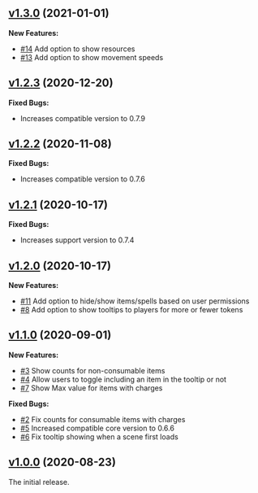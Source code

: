 ## [v1.3.0](https://github.com/illandril/FoundryVTT-token-tooltips/releases/tag/v1.3.0) (2021-01-01)
**New Features:**
* [\#14](https://github.com/illandril/FoundryVTT-token-tooltips/issues/14) Add option to show resources
* [\#13](https://github.com/illandril/FoundryVTT-token-tooltips/issues/13) Add option to show movement speeds

## [v1.2.3](https://github.com/illandril/FoundryVTT-token-tooltips/releases/tag/v1.2.3) (2020-12-20)
**Fixed Bugs:**
* Increases compatible version to 0.7.9

## [v1.2.2](https://github.com/illandril/FoundryVTT-token-tooltips/releases/tag/v1.2.2) (2020-11-08)
**Fixed Bugs:**
* Increases compatible version to 0.7.6

## [v1.2.1](https://github.com/illandril/FoundryVTT-token-tooltips/releases/tag/v1.2.1) (2020-10-17)
**Fixed Bugs:**
* Increases support version to 0.7.4

## [v1.2.0](https://github.com/illandril/FoundryVTT-token-tooltips/releases/tag/v1.2.0) (2020-10-17)
**New Features:**
* [\#11](https://github.com/illandril/FoundryVTT-token-tooltips/issues/11) Add option to hide/show items/spells based on user permissions
* [\#8](https://github.com/illandril/FoundryVTT-token-tooltips/issues/8) Add option to show tooltips to players for more or fewer tokens

## [v1.1.0](https://github.com/illandril/FoundryVTT-token-tooltips/releases/tag/v1.1.0) (2020-09-01)
**New Features:**
* [\#3](https://github.com/illandril/FoundryVTT-token-tooltips/issues/3) Show counts for non-consumable items
* [\#4](https://github.com/illandril/FoundryVTT-token-tooltips/issues/4) Allow users to toggle including an item in the tooltip or not
* [\#7](https://github.com/illandril/FoundryVTT-token-tooltips/issues/7) Show Max value for items with charges

**Fixed Bugs:**
* [\#2](https://github.com/illandril/FoundryVTT-token-tooltips/issues/2) Fix counts for consumable items with charges
* [\#5](https://github.com/illandril/FoundryVTT-token-tooltips/issues/5) Increased compatible core version to 0.6.6
* [\#6](https://github.com/illandril/FoundryVTT-token-tooltips/issues/6) Fix tooltip showing when a scene first loads

## [v1.0.0](https://github.com/illandril/FoundryVTT-token-tooltips/releases/tag/v1.0.0) (2020-08-23)
The initial release.
